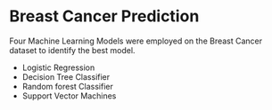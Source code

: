# Breast Cancer Prediction

Four Machine Learning Models were employed on the Breast Cancer dataset to identify the best model. 
- Logistic Regression 
- Decision Tree Classifier 
- Random forest Classifier 
- Support Vector Machines
